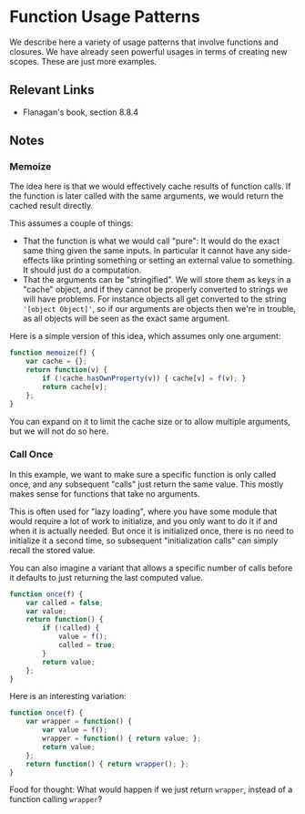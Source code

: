 # Function Usage Patterns

We describe here a variety of usage patterns that involve functions and closures. We have already seen powerful usages in terms of creating new scopes. These are just more examples.

## Relevant Links

- Flanagan's book, section 8.8.4

## Notes

### Memoize

The idea here is that we would effectively cache results of function calls. If the function is later called with the same arguments, we would return the cached result directly.

This assumes a couple of things:

- That the function is what we would call "pure": It would do the exact same thing given the same inputs. In particular it cannot have any side-effects like printing something or setting an external value to something. It should just do a computation.
- That the arguments can be "stringified". We will store them as keys in a "cache" object, and if they cannot be properly converted to strings we will have problems. For instance objects all get converted to the string `'[object Object]'`, so if our arguments are objects then we're in trouble, as all objects will be seen as the exact same argument.

Here is a simple version of this idea, which assumes only one argument:

```javascript
function memoize(f) {
    var cache = {};
    return function(v) {
        if (!cache.hasOwnProperty(v)) { cache[v] = f(v); }
        return cache[v];
    };
}
```

You can expand on it to limit the cache size or to allow multiple arguments, but we will not do so here.

### Call Once

In this example, we want to make sure a specific function is only called once, and any subsequent "calls" just return the same value. This mostly makes sense for functions that take no arguments.

This is often used for "lazy loading", where you have some module that would require a lot of work to initialize, and you only want to do it if and when it is actually needed. But once it is initialized once, there is no need to initialize it a second time, so subsequent "initialization calls" can simply recall the stored value.

You can also imagine a variant that allows a specific number of calls before it defaults to just returning the last computed value.

```javascript
function once(f) {
    var called = false;
    var value;
    return function() {
        if (!called) {
            value = f();
            called = true;
        }
        return value;
    };
}
```

Here is an interesting variation:

```javascript
function once(f) {
    var wrapper = function() {
        var value = f();
        wrapper = function() { return value; };
        return value;
    };
    return function() { return wrapper(); };
}
```

Food for thought: What would happen if we just return `wrapper`, instead of a function calling `wrapper`?

